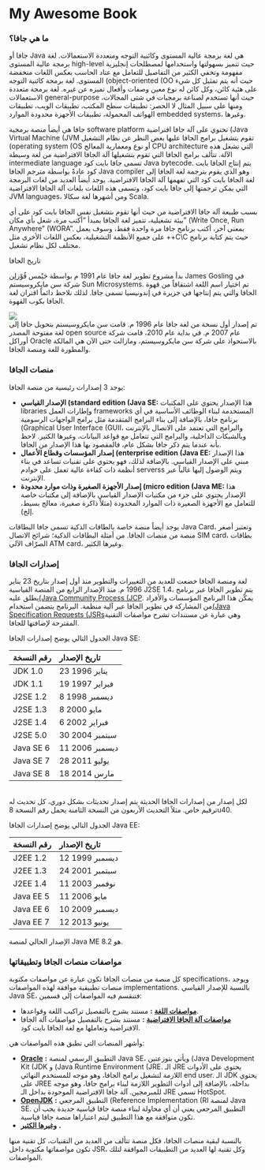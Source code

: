 # My Awesome Book

### **ما هي جافا؟**

جافا أو Java هي لغة برمجة عالية المستوى وكائنية التوجه ومتعددة الاستعمالات. لغة برمجة عالية المستوى high-level حيث تتميز بسهولتها واستخدامها لمصطلحات إنجليزية مفهومة وتخفي الكثير من التفاصيل للتعامل مع عتاد الحاسب بعكس اللغات منخفضة المستوى. لغة برمجة كائنية التوجه \(object-oriented \(OO حيث أنه يتم تمثيل كل شيء على هئية كائن، وكل كائن له نوع معين وصفات وأفعال تميزه عن غيره. لغة برمجة متعددة الاستعمالات general-purpose حيث أنها تستخدم لصناعة برمجيات في شتى المجالات، ومنها على سبيل المثال لا الحصر: تطبيقات سطح المكتب، تطبيقات الويب، تطبيقات الهواتف المحمولة، تطبيقات الأجهزة محدودة الموارد embedded systems، وغيرها.

جافا هي أيضاً منصة برمجية software platform تحتوي على آلة جافا افتراضية \(Java Virtual Machine \(JVM تقوم بتشغيل برامج الجافا عليها بغض النظر عن نظام التشغيل \(operating system \(OS أو نوع ومعمارية المعالج CPU architecture التي تشغل هذه الآلة. تتألف برامج الجافا التي تقوم بتشغيلها آلة الجافا الافتراضية من لغة وسيطة intermediate language تسمى جافا بايت كود Java bytecode. يتم إنتاج الجافا بايت كود عادةً بواسطة مترجم الجافا Java compiler وهو الذي يقوم بترجمة لغة الجافا إلى لغة الجافا بايت كود التي تفهمها آلة الجافا الافتراضية. يوجد أيضاً العديد من لغات البرمجة التي يمكن ترجمتها إلى جافا بايت كود، وتسمى هذه اللغات بلغات آلة الجافا الافتراضية JVM languages، ومن أشهرها لغة سكالا Scala.

بسبب طبيعة آلة جافا الافتراضية من حيث أنها تقوم بتشغيل نفس الجافا بايت كود على أي بيئة تشغيلية، تتميز لغة الجافا بمبدأ “أكتب مرة، شغل بأي مكان” \(Write Once, Run Anywhere” \(WORA”. بمعنى آخر، أكتب برنامج جافا مرة واحدة فقط، وسوف يعمل على جميع الأنظمة التشغيلية، بعكس اللغات الأخرى مثل ++C\C حيث يتم كتابة برنامج مختلف لكل نظام تشغيل.

  
تاريخ الجافا

بدأ مشروع تطوير لغة جافا عام 1991 م بواسطة جَيْمس قُوْزلِن James Gosling في شركة سن مايكروسيستم Sun Microsystems. تم اختيار اسم اللغة اشتقاقاً من قهوة الجافا والتي يتم إنتاجها في جزيرة في إندونيسيا تسمى جافا. لذلك نلاحظ دائماً اقتران لغة الجافا بكوب القهوة.

![](https://fouad.io/wp-content/uploads/2017/01/java_logo.png)  
تم إصدار أول نسخة من لغة جافا عام 1996 م. قامت سن مايكروسيستم بتحويل جافا إلى لغة مفتوحة المصدر open source عام 2007 م. في بداية عام 2010، قامت شركة أوراكل Oracle بالاستحواذ على شركة سن مايكروسيستم، ومازالت حتى الآن هي المالكة والمطورة للغة ومنصة الجافا.



### منصات الجافا

يوجد 3 إصدارات رئيسية من منصة الجافا:

* **الإصدار القياسي \(standard edition \(Java SE:**
  هذا الإصدار يحتوي على المكتبات libraries وإطارات العمل frameworks المستخدمة لبناء الوظائف الأساسية في أي برنامج جافا، بالإضافة إلى بناء البرامج المتقدمة مثل برامج الواجهات الرسومية \(Graphical User Interface \(GUII، والبرامج التي تعتمد على الاتصال بالإنترنت وبالشبكات الداخلية، والبرامج التي تتعامل مع قواعد البيانات، وغيرها الكثير. لاحظ بأنه عندما يتم ذكر جافا بشكل عام، فالمقصود بها هذا الإصدار من الجافا.
* **إصدار المؤسسات وقطاع الأعمال \(enterprise edition \(Java EE:**
  هذا الإصدار مبني على الإصدار القياسي. بالإضافة لذلك، فهو يحتوي على تقنيات تساعد في بناء أنظمة ذات كفاءة عالية تعمل على خوادم serverss ويتم الوصول إليها غالباً عبر الإنترنت.
* **إصدار الأجهزة الصغيرة وذات موارد محدودة \(micro edition \(Java ME:**
  هذا الإصدار يحتوي على جزء من مكتبات الإصدار القياسي
   بالإضافة إلى مكتبات خاصة للتعامل مع الأجهزة الصغيرة ذات الموارد المحدودة \(مثلاً ذاكرة صغيرة، معالج بسيط، إلخ\).

يوجد أيضاً منصة خاصة بالطاقات الذكية تسمى جافا البطاقات Java Card، وتعتبر أصغر منصة من منصات الجافا. من أمثلة البطافات الذكية؛ شرائح الاتصال SIM card، بطاقات الصرّاف الآلي ATM card، وغيرها الكثير.



### إصدارات الجافا

لغة ومنصة الجافا خضعت للعديد من التغييرات والتطوير منذ أول إصدار بتاريخ 23 يناير 1996 م. منذ الإصدار الرابع من المنصة القياسية J2SE 1.4، يتم تطوير الجافا عبر برنامج يطلق عليه[\(Java Community Process \(JCP](https://jcp.org/en/home/index). يمكّن هذا البرنامج المؤسسات والأفراد من المشاركة في تطوير الجافا عبر آلية منظمة. البرنامج يتضمن استخدام[\(Java Specification Requests \(JSRs](https://jcp.org/en/jsr/all)وهي عبارة عن مستندات تشرح مواصفات التقنية المقترحة لإضافتها للجافا.

الجدول التالي يوضح إصدارات الجافا Java SE:

| رقم النسخة | تاريخ الإصدار |
| :--- | :--- |
| JDK 1.0 | 23 يناير 1996 |
| JDK 1.1 | 19 فبراير 1997 |
| J2SE 1.2 | 8 ديسمبر 1998 |
| J2SE 1.3 | 8 مايو 2000 |
| J2SE 1.4 | 6 فبراير 2002 |
| J2SE 5.0 | 30 سبتمبر 2004 |
| Java SE 6 | 11 ديسمبر 2006 |
| Java SE 7 | 28 يوليو 2011 |
| Java SE 8 | 18 مارس 2014 |

###### 

لكل إصدار من إصدارات الجافا الحديثة يتم إصدار تحديثات بشكل دوري، كل تحديث له ترقيم خاص. مثلاً التحديث الأربعون من النسخة الثامنة يحمل رقم النسخة 8u40.

الجدول التالي يوضح إصدارات الجافا Java EE:

| رقم النسخة | تاريخ الإصدار |
| :--- | :--- |
| J2EE 1.2 | 12 ديسمبر 1999 |
| J2EE 1.3 | 24 سبتمبر 2001 |
| J2EE 1.4 | 11 نوفمبر 2003 |
| Java EE 5 | 11 مايو 2006 |
| Java EE 6 | 10 ديسمبر 2009 |
| Java EE 7 | 12 يونيو 2013 |

الإصدار الحالي لمنصة Java ME هو 8.2.



### مواصفات منصات الجافا وتطبيقاتها

كل منصة من منصات الجافا تكون عبارة عن مواصفات مكتوبة specifications، ويوجد منصات تطبيقية موافقة لهذه المواصفات implementations. بالنسبة للإصدار القياسي Java SE، فتنقسم فيه المواصفات إلى قسمين:

* [**مواصفات اللغة**](https://docs.oracle.com/javase/specs/jls/se8/html/index.html)
  **:**
  مستند يشرح بالتفصيل تراكيب اللغة وقواعدها.
* [**مواصفات آلة الجافا الافتراضية**](https://docs.oracle.com/javase/specs/jvms/se8/html/index.html)
  **:**
  مستند يشرح بالتفصيل مواصفات آلة الجافا الافتراضية وتعاملها مع لغة الجافا بايت كود.

وأشهر المنصات التي تطبق هذه المواصفات هي:

* [**Oracle**](http://www.oracle.com/technetwork/java/javase/downloads/index.html)
  **:**
  التطبيق الرسمي لمنصة Java SE، ويأتي بتوزعتين \(Java Development Kit \(JDK و \(Java Runtime Environment \(JRE. الـ JRE يحتوي على الأدوات اللازمة لتشغيل برامج الجافا، وهو موجه للمستخدم النهائي end user. الـ JDK يحتوي على JREE بداخله، بالإضافة إلى أدوات التطوير اللازمة لبناء برامج جافا، وهو موجه للمبرمجين. آلة جافا الافتراضية الموجودة بداخل الـ JRE تسمى HotSpot.
* [**OpenJDK**](http://openjdk.java.net/)
  **:**
  التطبيق المرجعي \(Reference Implementation \(RI لمنصة Java SE. التطبيق المرجعي يعني أن أي محاولة لبناء منصة جافا
   قياسية جديدة يجب أن تكون متوافقة مع هذا التطبيق ليتم اعتباراها منصة جافا قياسية.
* [**وغيرها الكثير**](https://en.wikipedia.org/wiki/List_of_Java_virtual_machines)
  **.**

بالنسبة لبقية منصات الجافا، فكل منصة تتألف من العديد من التقنيات، كل تقنية منها تكون مواصفاتها مكتوبة داخل JSR، وكل تقنية لها العديد من التطبيقات الموافقة لتلك المواصفات.

  


